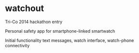 watchout
========

Tri-Co 2014 hackathon entry

Personal safety app for smartphone-linked smartwatch

Initial functionality text messages, watch interface, watch-phone connectivity
